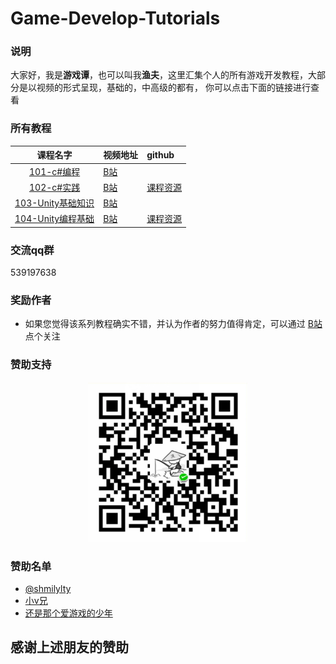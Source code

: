 # Game-Develop-Tutorials

### 说明
 大家好，我是**游戏谭**，也可以叫我**渔夫**，这里汇集个人的所有游戏开发教程，大部分是以视频的形式呈现，基础的，中高级的都有，
 你可以点击下面的链接进行查看


### 所有教程

| 课程名字| 视频地址 | github |
|:-----:|:--------|:-------|
|[101-c#编程 		](Readme/101.md)|[B站](https://www.bilibili.com/video/BV1sy4y1u7cw)| 
|[102-c#实践  		](https://github.com/GamesTan/102_CSCodingTrain/README.md)|[B站](https://www.bilibili.com/video/BV1Ew411o73C)| [课程资源](https://github.com/GamesTan/102_CSCodingTrain)
|[103-Unity基础知识 	](Readme/103.md)|[B站](https://www.bilibili.com/video/BV1Yh411h7zk)| 
|[104-Unity编程基础 	](https://github.com/GamesTan/104_UnityScriptTutorial/README.md)|[B站](https://space.bilibili.com/481436151/channel/detail?cid=190825&ctype=0)| [课程资源](https://github.com/GamesTan/104_UnityScriptTutorial)


### 交流qq群
  539197638


### 奖励作者
- 如果您觉得该系列教程确实不错，并认为作者的努力值得肯定，可以通过 [B站](https://space.bilibili.com/481436151) 点个关注

### **赞助支持**
<p align="center"><img src="https://github.com/GamesTan/104_UnityScriptTutorial/blob/main/Pics/wechat.png" width="256"></p>

### **赞助名单** 
- [@shmilylty](https://github.com/shmilylty/)
- [小v兄](https://space.bilibili.com/23576803)
- [还是那个爱游戏的少年](https://space.bilibili.com/396650807)

## **感谢上述朋友的赞助**

